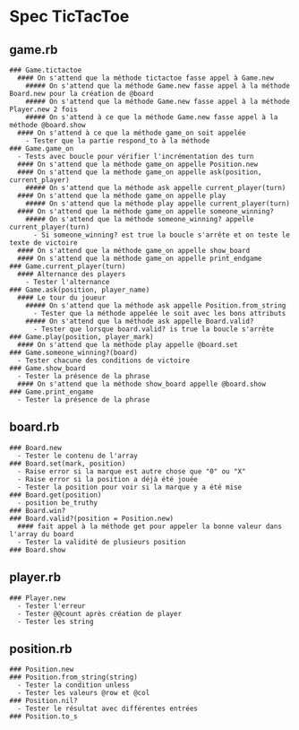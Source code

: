# Spec TicTacToe

  ## game.rb
    ### Game.tictactoe
      #### On s'attend que la méthode tictactoe fasse appel à Game.new
        ##### On s'attend que la méthode Game.new fasse appel à la méthode Board.new pour la création de @board
        ##### On s'attend que la méthode Game.new fasse appel à la méthode Player.new 2 fois 
        ##### On s'attend à ce que la méthode Game.new fasse appel à la méthode @board.show
      #### On s'attend à ce que la méthode game_on soit appelée
        - Tester que la partie respond_to à la méthode
    ### Game.game_on
      - Tests avec boucle pour vérifier l'incrémentation des turn
      #### On s'attend que la méthode game_on appelle Position.new
      #### On s'attend que la méthode game_on appelle ask(position, current_player)
        ##### On s'attend que la méthode ask appelle current_player(turn)
      #### On s'attend que la méthode game_on appelle play
        ##### On s'attend que la méthode play appelle current_player(turn)
      #### On s'attend que la méthode game_on appelle someone_winning?
        ##### On s'attend que la méthode someone_winning? appelle current_player(turn)
          - Si someone_winning? est true la boucle s'arrête et on teste le texte de victoire
      #### On s'attend que la méthode game_on appelle show_board
      #### On s'attend que la méthode game_on appelle print_endgame
    ### Game.current_player(turn)
      #### Alternance des players
        - Tester l'alternance
    ### Game.ask(position, player_name)
      #### Le tour du joueur
        ##### On s'attend que la méthode ask appelle Position.from_string
          - Tester que la méthode appelée le soit avec les bons attributs
        ##### On s'attend que la méthode ask appelle Board.valid?
          - Tester que lorsque board.valid? is true la boucle s'arrête
    ### Game.play(position, player_mark)
      #### On s'attend que la méthode play appelle @board.set
    ### Game.someone_winning?(board)
      - Tester chacune des conditions de victoire
    ### Game.show_board
      - Tester la présence de la phrase
      #### On s'attend que la méthode show_board appelle @board.show
    ### Game.print_engame
      - Tester la présence de la phrase
  ## board.rb
    ### Board.new
      - Tester le contenu de l'array
    ### Board.set(mark, position)
      - Raise error si la marque est autre chose que "0" ou "X"
      - Raise error si la position a déjà été jouée
      - Tester la position pour voir si la marque y a été mise
    ### Board.get(position)
      - position be_truthy
    ### Board.win?
    ### Board.valid?(position = Position.new)
      #### fait appel à la méthode get pour appeler la bonne valeur dans l'array du board
      - Tester la validité de plusieurs position
    ### Board.show
  ## player.rb
    ### Player.new
      - Tester l'erreur
      - Tester @@count après création de player
      - Tester les string
  ## position.rb
    ### Position.new
    ### Position.from_string(string)
      - Tester la condition unless
      - Tester les valeurs @row et @col
    ### Position.nil?
      - Tester le résultat avec différentes entrées
    ### Position.to_s
